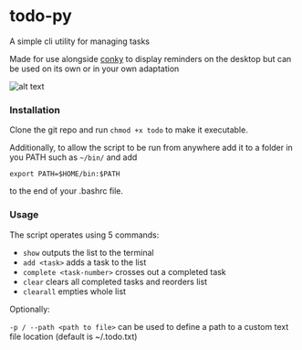 # todo-py
A simple cli utility for managing tasks

Made for use alongside [conky](https://github.com/brndnmtthws/conky) to display reminders on the desktop but can be used on its own or in your own adaptation

![alt text](https://cdn.discordapp.com/attachments/764607214102904904/1127702030551617667/todo-example.png)

### Installation
Clone the git repo and run ```chmod +x todo``` to make it executable.

Additionally, to allow the script to be run from anywhere add it to a folder in you PATH such as ```~/bin/``` and add
```
export PATH=$HOME/bin:$PATH
```
to the end of your .bashrc file.

### Usage
The script operates using 5 commands:
- ```show``` outputs the list to the terminal
- ```add <task>``` adds a task to the list
- ```complete <task-number>``` crosses out a completed task
- ```clear``` clears all completed tasks and reorders list
- ```clearall``` empties whole list

Optionally:

```-p / --path <path to file>``` can be used to define a path to a custom text file location (default is ~/.todo.txt)
